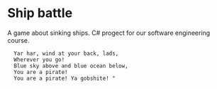 # Ship battle
A game about sinking ships. C# progect for our software engineering course.

```
  Yar har, wind at your back, lads,
  Wherever you go!
  Blue sky above and blue ocean below, 
  You are a pirate!
  You are a pirate! Ya gobshite! "
```
